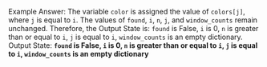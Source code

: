Example Answer:
The variable `color` is assigned the value of `colors[j]`, where `j` is equal to `i`. The values of `found`, `i`, `n`, `j`, and `window_counts` remain unchanged. Therefore, the Output State is: `found` is False, `i` is 0, `n` is greater than or equal to `i`, `j` is equal to `i`, `window_counts` is an empty dictionary.
Output State: **`found` is False, `i` is 0, `n` is greater than or equal to `i`, `j` is equal to `i`, `window_counts` is an empty dictionary**